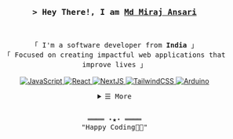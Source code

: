 

<!-- Title -->
<h3 align="center">
        <samp>&gt; Hey There!, I am
                <b><a target="_blank" href="https://mirajhad.github.io/">Md Miraj Ansari</a></b>
        </samp>
</h3>
<br>

<p align="center">
        <!-- Intro -->
        <samp>
                「 I'm a software developer from <b>India</b> 」
                <br>
                「 Focused on creating impactful web applications that improve lives</b> 」
                <br>
                <br>
        </samp>
        <!-- Technologies -->
        <!-- JavaScript -->
        <a href="https://github.com/mirajhad?tab=repositories" target="_blank"><img alt="JavaScript"
                        src="https://img.shields.io/badge/-JavaScript-F7DF1E?style=flat-square&logo=JavaScript&logoColor=white">
        </a>
        <!-- React -->
        <a href="https://github.com/mirajhad?tab=repositories" target="_blank"><img alt="React"
                        src="https://img.shields.io/badge/-React-02cdf1?style=flat-square&logo=React&logoColor=white">
        </a>
        <!-- NextJS -->
        <a href="https://github.com/mirajhad?tab=repositories" target="_blank"><img alt="NextJS"
                        src="https://img.shields.io/badge/-NextJS-white?style=flat-square&logo=Next.js&logoColor=black">
        </a>
        <!-- TailwindCSS -->
        <a href="https://github.com/mirajhad?tab=repositories" target="_blank"><img alt="TailwindCSS"
                        src="https://img.shields.io/badge/-TailwindCSS-10172a?style=flat-square&logo=Tailwindcss&logoColor=37bcf8">
        </a>
        <!-- Arduino -->
        <a href="https://github.com/mirajhad?tab=repositories" target="_blank"><img alt="Arduino"
                        src="https://img.shields.io/badge/-Arduino-00979D?style=flat-square&logo=Arduino&logoColor=white">
        </a>
</p>

<!-- Details Section -->
<details align="center">
    <summary> <samp>&#9776; More</samp></summary>
    <p align="center">
        <br>
        <!-- Activity Widget -->
        <img alt="Miraj's GitHub Stats"
                src="https://denvercoder1-github-readme-stats.vercel.app/api/?username=mirajhad&show_icons=true&count_private=true&theme=dark&hide_border=true&bg_color=151515&title_color=f2f2f2&icon_color=79fe96" />
        <br>
            <img alt="Miraj's GitHub Stats"
                src="https://github-readme-stats.vercel.app/api/top-langs/?username=mirajhad&langs_count=8&count_private=true&layout=compact&theme=dark&hide_border=true&hide=Jupyter%20notebook,less&bg_color=151515&title_color=f2f2f2&icon_color=79fe96" />
        <br>
            <img alt="Miraj's GitHub Stats"
                src="[https://github-readme-stats.vercel.app/api?username=mirajhad&show_icons=true&theme=radical](https://github-readme-streak-stats.herokuapp.com/?user=mirajhad&hide_border=true&theme=dark%22%3E)" />
        <br>
            <img alt="Miraj's GitHub Stats"
                src="https://github-readme-streak-stats.herokuapp.com/?user=mirajhad&hide_border=true&theme=dark%22%3E" />
        <br>
        <!-- Social Links -->
        <p>Find me on</p>
        <!-- Mail -->
        <a href="mailto:mirajhadish48@gmail.com" target="_blank"><img alt="Mail"
                src="https://img.shields.io/badge/-Mail-EA4335?style=flat-square&logo=Gmail&logoColor=white">
        </a>
        <!-- Twitter -->
        <a href="https://twitter.com/mirajhad" target="_blank"><img alt="Twitter"
                src="https://img.shields.io/badge/-Twitter-1c9bef?style=flat-square&logo=Twitter&logoColor=white">
        </a>
        <!-- Linkedin -->
        <a href="https://www.linkedin.com/in/mirajhad/" target="_blank"><img alt="Linkedin"
                src="https://img.shields.io/badge/-Linkedin-0A66C2?style=flat-square&logo=Linkedin&logoColor=white">
        </a>
        <!-- Youtube -->
        <a href="https://www.youtube.com/c/mirajhad/videos" target="_blank"><img alt="Youtube"
                src="https://img.shields.io/badge/-Youtube-FF0000?style=flat-square&logo=Youtube&logoColor=white">
        </a>
    </p>
</details>
<br>

<!-- Footer -->
<samp>
    <p align="center">
        ════ ⋆★⋆ ════
        <br>
        "Happy Coding👨‍💻"
    </p>
</samp>
